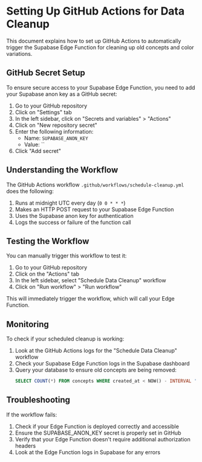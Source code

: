 # Setting Up GitHub Actions for Data Cleanup

This document explains how to set up GitHub Actions to automatically trigger the Supabase Edge Function for cleaning up old concepts and color variations.

## GitHub Secret Setup

To ensure secure access to your Supabase Edge Function, you need to add your Supabase anon key as a GitHub secret:

1. Go to your GitHub repository
2. Click on "Settings" tab
3. In the left sidebar, click on "Secrets and variables" > "Actions"
4. Click on "New repository secret"
5. Enter the following information:
   - Name: `SUPABASE_ANON_KEY`
   - Value: ``
6. Click "Add secret"

## Understanding the Workflow

The GitHub Actions workflow `.github/workflows/schedule-cleanup.yml` does the following:

1. Runs at midnight UTC every day (`0 0 * * *`)
2. Makes an HTTP POST request to your Supabase Edge Function
3. Uses the Supabase anon key for authentication
4. Logs the success or failure of the function call

## Testing the Workflow

You can manually trigger this workflow to test it:

1. Go to your GitHub repository
2. Click on the "Actions" tab
3. In the left sidebar, select "Schedule Data Cleanup" workflow
4. Click on "Run workflow" > "Run workflow"

This will immediately trigger the workflow, which will call your Edge Function.

## Monitoring

To check if your scheduled cleanup is working:

1. Look at the GitHub Actions logs for the "Schedule Data Cleanup" workflow
2. Check your Supabase Edge Function logs in the Supabase dashboard
3. Query your database to ensure old concepts are being removed:
   ```sql
   SELECT COUNT(*) FROM concepts WHERE created_at < NOW() - INTERVAL '3 days';
   ```

## Troubleshooting

If the workflow fails:

1. Check if your Edge Function is deployed correctly and accessible
2. Ensure the SUPABASE_ANON_KEY secret is properly set in GitHub
3. Verify that your Edge Function doesn't require additional authorization headers
4. Look at the Edge Function logs in Supabase for any errors
